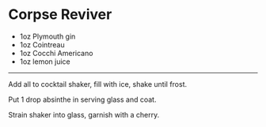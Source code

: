 # Corpse Reviver

* 1oz Plymouth gin
* 1oz Cointreau
* 1oz Cocchi Americano
* 1oz lemon juice

---

Add all to cocktail shaker, fill with ice, shake until frost.

Put 1 drop absinthe in serving glass and coat.

Strain shaker into glass, garnish with a cherry.